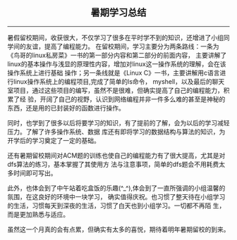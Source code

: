 ## <center>暑期学习总结</center>
-------------------

暑假留校期间，收获很大，不仅学习了很多在平时学不到的知识，还增进了小组同学间的友谊，提高了编程能力。
	在留校期间，学习主要分为两条路线：一条为《鸟哥的linux私房菜》一书的第一部分内容和第二部分的前面内容，
  主要讲解了linux的基本操作与浅显的原理性内容，增加对linux这一操作系统的理解，会在该操作系统上进行基础
  操作；另一条线就是《Linux C》一书，主要讲解用c语言进行linux操作系统上的编程项目,完成了简单的ls命令，
  myshell，以及最后的聊天室项目，通过这些项目的编写，虽然不是很难，但确实提高了自己的编程能力，积累了经
  验，开阔了自己的视野，认识到网络编程并非一件多么难的甚至是神秘的东西，还是用的已封装好的函数进行操作。
  
同时，也学到了很多以后将要学习的知识，有了提前的了解，会为以后的学习减轻压力。了解了许多操作系统、数据
  库还有即将学习的数据结构与算法的知识，为开学后的学习奠定了一定的基础。
  
还有暑期留校期间对ACM题的训练也使自己的编程能力有了很大提高，尤其是对dfs算法的练习，基本掌握了其使用方
  法与注意事项，简单的dfs题会不用耗费太多时间即可写出。
  
此外，也体会到了中午站着吃盒饭的乐趣(^_^),体会到了一直所强调的小组温馨的氛围，在这良好的环境中一块学习，
  确实值得庆祝。也习惯了整天待在小组学习的生活，习惯每天到深夜的生活，习惯了白天也到小组学习。一切都不再陌
  生，而是更加熟悉与适应。
  
虽然这一个月真的会有点累，但确实有太多的喜悦，期待着明年暑期留校的到来。

